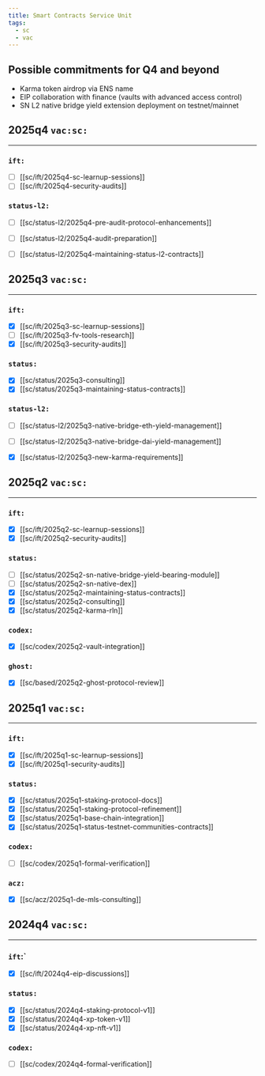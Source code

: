 ```yaml
---
title: Smart Contracts Service Unit
tags:
  - sc
  - vac
---
```



## Possible commitments for Q4 and beyond

- Karma token airdrop via ENS name
- EIP collaboration with finance (vaults with advanced access control)
- SN L2 native bridge yield extension deployment on testnet/mainnet


## 2025q4 `vac:sc:`
---

### `ift:`

- [ ] [[sc/ift/2025q4-sc-learnup-sessions]]
- [ ] [[sc/ift/2025q4-security-audits]]

### `status-l2:`

- [ ] [[sc/status-l2/2025q4-pre-audit-protocol-enhancements]]
- [ ] [[sc/status-l2/2025q4-audit-preparation]]
- [ ] [[sc/status-l2/2025q4-maintaining-status-l2-contracts]]


## 2025q3 `vac:sc:`
---

### `ift:`

- [x] [[sc/ift/2025q3-sc-learnup-sessions]]
- [ ] [[sc/ift/2025q3-fv-tools-research]]
- [x] [[sc/ift/2025q3-security-audits]]

### `status:`

- [x] [[sc/status/2025q3-consulting]]
- [x] [[sc/status/2025q3-maintaining-status-contracts]]

### `status-l2:`

- [ ] [[sc/status-l2/2025q3-native-bridge-eth-yield-management]]
- [ ] [[sc/status-l2/2025q3-native-bridge-dai-yield-management]]
- [x] [[sc/status-l2/2025q3-new-karma-requirements]]


## 2025q2 `vac:sc:`
---

### `ift:`

- [x] [[sc/ift/2025q2-sc-learnup-sessions]]
- [x] [[sc/ift/2025q2-security-audits]]

### `status:`

- [ ] [[sc/status/2025q2-sn-native-bridge-yield-bearing-module]]
- [ ] [[sc/status/2025q2-sn-native-dex]]
- [x] [[sc/status/2025q2-maintaining-status-contracts]]
- [x] [[sc/status/2025q2-consulting]]
- [x] [[sc/status/2025q2-karma-rln]]

### `codex:`

- [x] [[sc/codex/2025q2-vault-integration]]

### `ghost:`
- [x] [[sc/based/2025q2-ghost-protocol-review]]


## 2025q1 `vac:sc:`
---

### `ift:`
- [x] [[sc/ift/2025q1-sc-learnup-sessions]]
- [x] [[sc/ift/2025q1-security-audits]]

### `status:`
- [x] [[sc/status/2025q1-staking-protocol-docs]]
- [x] [[sc/status/2025q1-staking-protocol-refinement]]
- [x] [[sc/status/2025q1-base-chain-integration]]
- [x] [[sc/status/2025q1-status-testnet-communities-contracts]]

### `codex:`

- [ ] [[sc/codex/2025q1-formal-verification]]

### `acz:`
- [x] [[sc/acz/2025q1-de-mls-consulting]]


## 2024q4 `vac:sc:`
---

### `ift`:`
- [x] [[sc/ift/2024q4-eip-discussions]]


### `status:`
- [x] [[sc/status/2024q4-staking-protocol-v1]]
- [x] [[sc/status/2024q4-xp-token-v1]]
- [x] [[sc/status/2024q4-xp-nft-v1]]

### `codex:`

- [ ] [[sc/codex/2024q4-formal-verification]]
